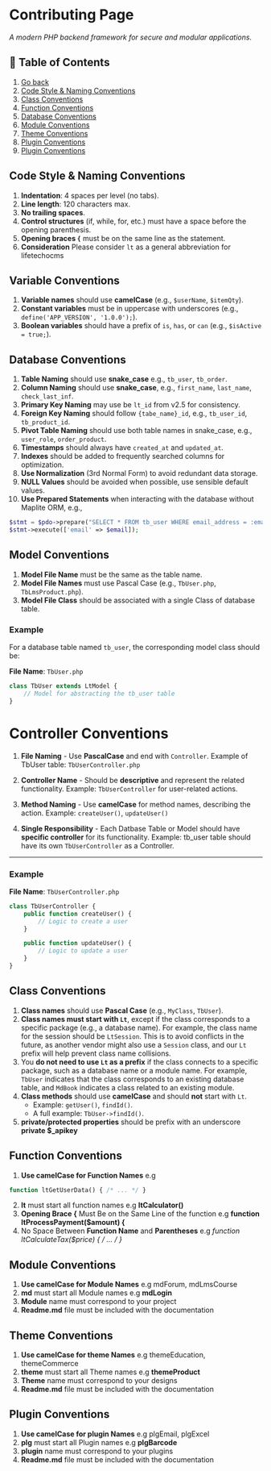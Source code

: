 # Contributing Page 
_A modern PHP backend framework for secure and modular applications._

## 📖 Table of Contents  
1. [Go back](readme.md) 
2. [Code Style & Naming Conventions](#-code-style--naming-conventions)
3. [Class Conventions](#class-conventions)
3. [Function Conventions](#function-conventions)
3. [Database Conventions](#database-conventions)
3. [Module Conventions](#module-conventions)
3. [Theme Conventions](#theme-conventions)
3. [Plugin Conventions](#plugin-conventions)
3. [Plugin Conventions](#varriable-conventions)

## Code Style & Naming Conventions
1. **Indentation**: 4 spaces per level (no tabs).
2. **Line length**: 120 characters max.
3. **No trailing spaces**.
4. **Control structures** (if, while, for, etc.) must have a space before the opening parenthesis.
5. **Opening braces `{`** must be on the same line as the statement.
6. **Consideration** Please consider `lt` as a general abbreviation for lifetechocms


## Variable Conventions

1. **Variable names** should use **camelCase** (e.g., `$userName`, `$itemQty`).
2. **Constant variables** must be in uppercase with underscores (e.g., `define('APP_VERSION', '1.0.0');`).
3. **Boolean variables** should have a prefix of `is`, `has`, or `can` (e.g., `$isActive = true;`).

## Database Conventions

1. **Table Naming** should use **snake_case**  e.g., `tb_user`, `tb_order`.
2. **Column Naming** should use **snake_case**, e.g., `first_name`, `last_name`, `check_last_inf`.  
3. **Primary Key Naming** may use be `lt_id` from v2.5 for consistency.  
4. **Foreign Key Naming** should follow `{tabe_name}_id`, e.g., `tb_user_id`, `tb_product_id`.  
5. **Pivot Table Naming** should use both table names in snake_case, e.g., `user_role`, `order_product`.  
6. **Timestamps** should always have `created_at` and `updated_at`.  
7. **Indexes** should be added to frequently searched columns for optimization.  
8. **Use Normalization** (3rd Normal Form) to avoid redundant data storage.  
9. **NULL Values** should be avoided when possible, use sensible default values.  
10. **Use Prepared Statements**   when interacting with the database without Maplite ORM, e.g.,
   ```php
   $stmt = $pdo->prepare("SELECT * FROM tb_user WHERE email_address = :email");
   $stmt->execute(['email' => $email]); 
   ```
## Model Conventions

1. **Model File Name** must be the same as the table name.
2. **Model File Names** must use Pascal Case (e.g., `TbUser.php`, `TbLmsProduct.php`).
3. **Model File Class** should be associated with a single Class of database table.

### Example 
For a database table named `tb_user`, the corresponding model class should be:

**File Name**: `TbUser.php`
```php
class TbUser extends LtModel {
    // Model for abstracting the tb_user table
}
```

# Controller Conventions

1. **File Naming** - Use **PascalCase** and end with `Controller`.  Example of TbUser table: `TbUserController.php`

2. **Controller Name** - Should be **descriptive** and represent the related functionality. Example: `TbUserController` for user-related actions.

3. **Method Naming** - Use **camelCase** for method names, describing the action. Example: `createUser()`, `updateUser()`

4. **Single Responsibility** - Each Datbase Table or Model should have **specific controller** for its functionality. Example: tb_user table should have its own `TbUserController` as a Controller.

---

### Example

**File Name**: `TbUserController.php`
```php
class TbUserController {
    public function createUser() {
        // Logic to create a user
    }

    public function updateUser() {
        // Logic to update a user
    }
}
```
## Class Conventions

1. **Class names** should use **Pascal Case** (e.g., `MyClass`, `TbUser`).
2. **Class names must start with `Lt`**, except if the class corresponds to a specific package (e.g., a database name). For example, the class name for the session should be `LtSession`. This is to avoid conflicts in the future, as another vendor might also use a `Session` class, and our `Lt` prefix will help prevent class name collisions.
3. You **do not need to use `Lt` as a prefix** if the class connects to a specific package, such as a database name or a module name. For example, `TbUser` indicates that the class corresponds to an existing database table, and `MdBook` indicates a class related to an existing module.
4. **Class methods** should use **camelCase** and should **not** start with `Lt`.  
   - Example: `getUser()`, `findId()`.  
   - A full example: `TbUser->findId()`.
5. **private/protected properties** should be prefix with an underscore **private $_apikey**

## Function Conventions  

1. **Use camelCase for Function Names**  e.g 
  ```php
  function ltGetUserData() { /* ... */ }
  ```
2. **lt** must start all function names e.g **ltCalculator()**
3. **Opening Brace {** Must Be on the Same Line of the function e.g **function ltProcessPayment($amount) {**
4. No Space Between **Function Name** and **Parentheses** e.g **function ltCalculateTax($price) { /* ... */ }**

## Module Conventions  

1. **Use camelCase for Module Names**  e.g  mdForum, mdLmsCourse
2. **md** must start all Module names e.g **mdLogin**
3. **Module** name must correspond to your project
4. **Readme.md** file must be included with the documentation


## Theme Conventions  

1. **Use camelCase for theme Names**  e.g  themeEducation, themeCommerce
2. **theme** must start all Theme names e.g **themeProduct**
3. **Theme** name must correspond to your designs
4. **Readme.md** file must be included with the documentation

## Plugin Conventions  

1. **Use camelCase for plugin Names**  e.g  plgEmail, plgExcel
2. **plg** must start all Plugin names e.g **plgBarcode**
3. **plugin** name must correspond to your plugins
4. **Readme.md** file must be included with the documentation
 